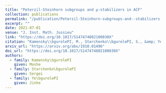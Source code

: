 ```yaml
---
title: "Peterzil-Steinhorn subgroups and μ-stabilizers in ACF"
collection: publications
permalink: "/publication/Peterzil-Steinhorn-subgroups-and--stabilizers-in-ACF"
excerpt: ""
date: 2021-07-01
venue: "J. Inst. Math. Jussieu"
link: "https://doi.org/10.1017/S147474802100030X"
citation: "Kamensky\\bgurolePI, M., Starchenko\\bgurolePI, S., &amp; Ye\\bgurolePI, J. (2021). Peterzil-Steinhorn subgroups and μ-stabilizers in ACF. <i>J. Inst. Math. Jussieu</i>, 1–20. https://doi.org/10.1017/S147474802100030X"
arxiv_url: "https://arxiv.org/abs/1910.01496"
doi_url: "https://doi.org/10.1017/S147474802100030X"
authors:
  - family: Kamensky\bgurolePI
    given: Moshe
  - family: Starchenko\bgurolePI
    given: Sergei
  - family: Ye\bgurolePI
    given: Jinhe
---
```



